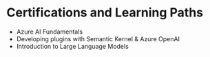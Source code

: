 # Certifications and Learning Paths
* Azure AI Fundamentals
* Developing plugins with Semantic Kernel & Azure OpenAI
* Introduction to Large Language Models
